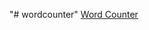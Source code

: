"# wordcounter" 
[Word Counter](https://github.com/panaverse/learn-typescript/tree/master/NODE_PROJECTS/project05_word_counter)
